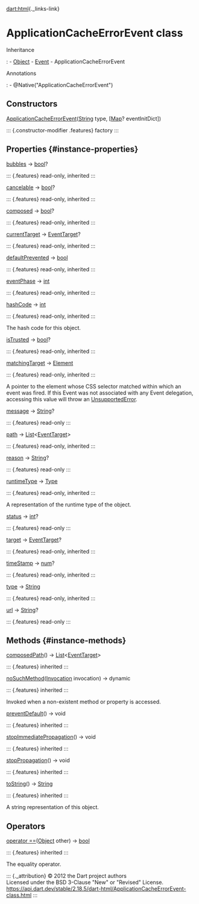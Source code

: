 [dart:html](../dart-html/dart-html-library){._links-link}

ApplicationCacheErrorEvent class
================================

Inheritance

:   -   [Object](../dart-core/object-class)
    -   [Event](event-class)
    -   ApplicationCacheErrorEvent

Annotations

:   -   \@Native(\"ApplicationCacheErrorEvent\")

Constructors
------------

[ApplicationCacheErrorEvent](applicationcacheerrorevent/applicationcacheerrorevent)([String](../dart-core/string-class)
type, \[[Map](../dart-core/map-class)? eventInitDict\])

::: {.constructor-modifier .features}
factory
:::

Properties {#instance-properties}
----------

[bubbles](event/bubbles) → [bool](../dart-core/bool-class)?

::: {.features}
read-only, inherited
:::

[cancelable](event/cancelable) → [bool](../dart-core/bool-class)?

::: {.features}
read-only, inherited
:::

[composed](event/composed) → [bool](../dart-core/bool-class)?

::: {.features}
read-only, inherited
:::

[currentTarget](event/currenttarget) → [EventTarget](eventtarget-class)?

::: {.features}
read-only, inherited
:::

[defaultPrevented](event/defaultprevented) →
[bool](../dart-core/bool-class)

::: {.features}
read-only, inherited
:::

[eventPhase](event/eventphase) → [int](../dart-core/int-class)

::: {.features}
read-only, inherited
:::

[hashCode](../dart-core/object/hashcode) → [int](../dart-core/int-class)

::: {.features}
read-only, inherited
:::

The hash code for this object.

[isTrusted](event/istrusted) → [bool](../dart-core/bool-class)?

::: {.features}
read-only, inherited
:::

[matchingTarget](event/matchingtarget) → [Element](element-class)

::: {.features}
read-only, inherited
:::

A pointer to the element whose CSS selector matched within which an
event was fired. If this Event was not associated with any Event
delegation, accessing this value will throw an
[UnsupportedError](../dart-core/unsupportederror-class).

[message](applicationcacheerrorevent/message) →
[String](../dart-core/string-class)?

::: {.features}
read-only
:::

[path](event/path) →
[List](../dart-core/list-class)\<[EventTarget](eventtarget-class)\>

::: {.features}
read-only, inherited
:::

[reason](applicationcacheerrorevent/reason) →
[String](../dart-core/string-class)?

::: {.features}
read-only
:::

[runtimeType](../dart-core/object/runtimetype) →
[Type](../dart-core/type-class)

::: {.features}
read-only, inherited
:::

A representation of the runtime type of the object.

[status](applicationcacheerrorevent/status) →
[int](../dart-core/int-class)?

::: {.features}
read-only
:::

[target](event/target) → [EventTarget](eventtarget-class)?

::: {.features}
read-only, inherited
:::

[timeStamp](event/timestamp) → [num](../dart-core/num-class)?

::: {.features}
read-only, inherited
:::

[type](event/type) → [String](../dart-core/string-class)

::: {.features}
read-only, inherited
:::

[url](applicationcacheerrorevent/url) →
[String](../dart-core/string-class)?

::: {.features}
read-only
:::

Methods {#instance-methods}
-------

[composedPath](event/composedpath)() →
[List](../dart-core/list-class)\<[EventTarget](eventtarget-class)\>

::: {.features}
inherited
:::

[noSuchMethod](../dart-core/object/nosuchmethod)([Invocation](../dart-core/invocation-class)
invocation) → dynamic

::: {.features}
inherited
:::

Invoked when a non-existent method or property is accessed.

[preventDefault](event/preventdefault)() → void

::: {.features}
inherited
:::

[stopImmediatePropagation](event/stopimmediatepropagation)() → void

::: {.features}
inherited
:::

[stopPropagation](event/stoppropagation)() → void

::: {.features}
inherited
:::

[toString](../dart-core/object/tostring)() →
[String](../dart-core/string-class)

::: {.features}
inherited
:::

A string representation of this object.

Operators
---------

[operator
==](../dart-core/object/operator_equals)([Object](../dart-core/object-class)
other) → [bool](../dart-core/bool-class)

::: {.features}
inherited
:::

The equality operator.

::: {._attribution}
© 2012 the Dart project authors\
Licensed under the BSD 3-Clause \"New\" or \"Revised\" License.\
<https://api.dart.dev/stable/2.18.5/dart-html/ApplicationCacheErrorEvent-class.html>
:::

